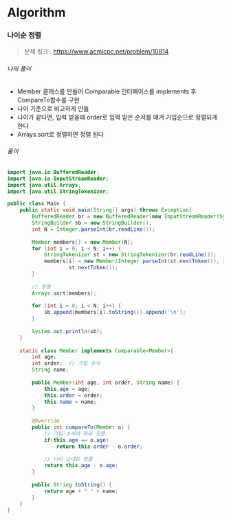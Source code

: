 # Algorithm

### 나이순 정렬

> 문제 링크 : https://www.acmicpc.net/problem/10814



###### 나의 풀이

* Member 클래스를 만들어 Comparable 인터페이스를 implements 후 CompareTo함수를 구현
* 나이 기준으로 비교하게 만듦
* 나이가 같다면, 입력 받을때 order로 입력 받은 순서를 매겨 가입순으로 정렬되게 한다
* Arrays.sort로 정렬하면 정렬 된다




###### 풀이

~~~java
import java.io.BufferedReader;
import java.io.InputStreamReader;
import java.util.Arrays;
import java.util.StringTokenizer;

public class Main {
	public static void main(String[] args) throws Exception{
		BufferedReader br = new BufferedReader(new InputStreamReader(System.in));
		StringBuilder sb = new StringBuilder();
		int N = Integer.parseInt(br.readLine());
		
		Member members[] = new Member[N];
		for (int i = 0; i < N; i++) {
			StringTokenizer st = new StringTokenizer(br.readLine());
			members[i] = new Member(Integer.parseInt(st.nextToken()), i, 
					st.nextToken());
		}
		
        // 정렬
		Arrays.sort(members);
		
		for (int i = 0; i < N; i++) {
			sb.append(members[i].toString()).append('\n');
		}
		
		System.out.println(sb);
	}
	
	static class Member implements Comparable<Member>{
		int age;
		int order;	// 가입 순서
		String name;
		
		public Member(int age, int order, String name) {
			this.age = age;
			this.order = order;
			this.name = name;
		}
		
		@Override
		public int compareTo(Member o) {
			// 가입 순서에 따라 정렬
			if(this.age == o.age)
				return this.order - o.order;
			
			// 나이 순대로 정렬
			return this.age - o.age;
		}
		
		public String toString() {
			return age + " " + name;
		}
	}
}
~~~